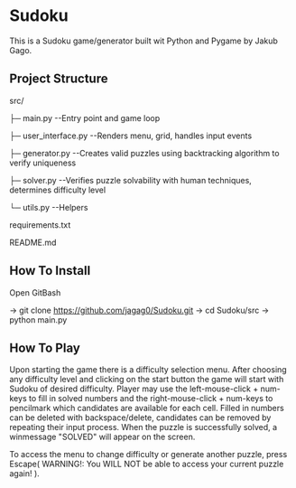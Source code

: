 # Sudoku

This is a Sudoku game/generator built wit Python and Pygame by Jakub Gago. 


Project Structure
-------------------------------------------------------------------------------------------------------

src/

├─ main.py --Entry point and game loop

├─ user_interface.py --Renders menu, grid, handles input events

├─ generator.py --Creates valid puzzles using backtracking algorithm to verify uniqueness

├─ solver.py --Verifies puzzle solvability with human techniques, determines difficulty level

└─ utils.py --Helpers

requirements.txt

README.md   


How To Install
----------------------------------------------------------------------------------------------------------
Open GitBash

-> git clone https://github.com/jagag0/Sudoku.git
-> cd Sudoku/src
-> python main.py




How To Play
----------------------------------------------------------------------------------------------------
Upon starting the game there is a difficulty selection menu. After choosing any difficulty level and clicking on the start button
the game will start with Sudoku of desired difficulty. Player may use the left-mouse-click + num-keys to fill in solved
numbers and the right-mouse-click + num-keys to pencilmark which candidates are available
for each cell. Filled in numbers can be deleted with backspace/delete, candidates can be removed
by repeating their input process. When the puzzle is successfully solved, a winmessage "SOLVED" will appear on the screen.

To access the menu to change difficulty or generate another puzzle,
press Escape( WARNING!: You WILL NOT be able to access your current puzzle again! ).
